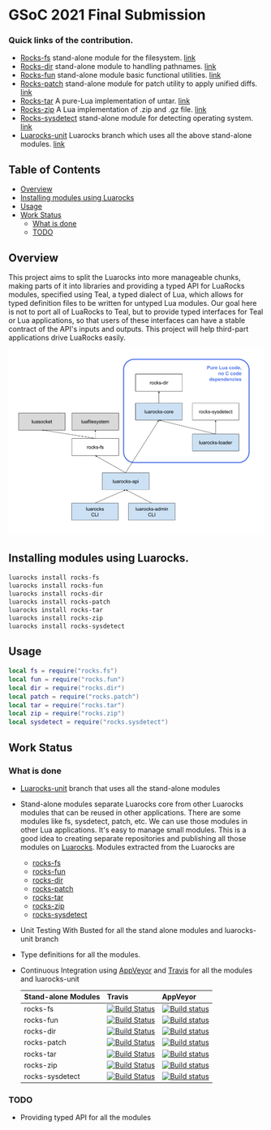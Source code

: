 # GSoC 2021 Final Submission
### Quick links of the contribution.

* [Rocks-fs](https://github.com/Deepak123bharat/rocks-fs) stand-alone module for the filesystem. [link](https://github.com/Deepak123bharat/rocks-fs/commits/master)
* [Rocks-dir](https://github.com/Deepak123bharat/rocks-dir) stand-alone module to handling pathnames. [link](https://github.com/Deepak123bharat/rocks-dir/commits/master)
* [Rocks-fun](https://github.com/Deepak123bharat/rocks-fun) stand-alone module basic functional utilities. [link](https://github.com/Deepak123bharat/rocks-fun/commits/master)
* [Rocks-patch](https://github.com/Deepak123bharat/rocks-patch) stand-alone module for patch utility to apply unified diffs. [link](https://github.com/Deepak123bharat/rocks-patch/commits/master)
* [Rocks-tar](https://github.com/Deepak123bharat/rocks-tar) A pure-Lua implementation of untar. [link](https://github.com/Deepak123bharat/rocks-tar/commits/master)
* [Rocks-zip](https://github.com/Deepak123bharat/rocks-zip) A Lua implementation of .zip and .gz file. [link](https://github.com/Deepak123bharat/rocks-zip/commits/master)
* [Rocks-sysdetect](https://github.com/Deepak123bharat/rocks-sysdetect) stand-alone module for detecting operating system. [link](https://github.com/Deepak123bharat/rocks-sysdetect/commits/master)
* [Luarocks-unit](https://github.com/Deepak123bharat/luarocks/tree/luarocks-unit) Luarocks branch which uses all the above stand-alone modules. [link](https://github.com/Deepak123bharat/luarocks/commits/luarocks-unit)

## Table of Contents

* [Overview](#Overview)
* [Installing modules using Luarocks](#installing-modules-using-luarocks)
* [Usage](#Usage)
* [Work Status](#work-status)
    * [What is done](#what-is-done)
    * [TODO](#todo)
    
## Overview

This project aims to split the Luarocks into more manageable chunks, making parts of it into libraries and providing a typed API for LuaRocks modules, specified using Teal, a typed dialect of Lua, which allows for typed definition files to be written for untyped Lua modules. Our goal here is not to port all of LuaRocks to Teal, but to provide typed interfaces for Teal or Lua applications, so that users of these interfaces can have a stable contract of the API's inputs and outputs. This project will help third-part applications drive LuaRocks easily.

<img border="0" src="https://github.com/Deepak123bharat/lablua-submission/blob/main/pic1.png">

 ## Installing modules using Luarocks. 
 
 ```
 luarocks install rocks-fs
 luarocks install rocks-fun
 luarocks install rocks-dir
 luarocks install rocks-patch
 luarocks install rocks-tar
 luarocks install rocks-zip
 luarocks install rocks-sysdetect
 ```
 
 ## Usage
 
 ```lua
 local fs = require("rocks.fs")
 local fun = require("rocks.fun")
 local dir = require("rocks.dir")
 local patch = require("rocks.patch")
 local tar = require("rocks.tar")
 local zip = require("rocks.zip")
 local sysdetect = require("rocks.sysdetect")
 ```
 
## Work Status

### What is done
 
 * [Luarocks-unit](https://github.com/Deepak123bharat/luarocks/tree/luarocks-unit) branch that uses all the stand-alone modules
 * Stand-alone modules separate Luarocks core from other Luarocks modules that can be reused in other applications. There are some modules like fs, sysdetect, patch, etc. We can use those modules in other Lua applications. It's easy to manage small modules. This is a good idea to creating separate repositories and publishing all those modules on [Luarocks](https://luarocks.org/). Modules extracted from the Luarocks are
    * [rocks-fs](https://github.com/Deepak123bharat/rocks-fs)
    * [rocks-fun](https://github.com/Deepak123bharat/rocks-fun)
    * [rocks-dir](https://github.com/Deepak123bharat/rocks-dir)
    * [rocks-patch](https://github.com/Deepak123bharat/rocks-patch)
    * [rocks-tar](https://github.com/Deepak123bharat/rocks-tar)
    * [rocks-zip](https://github.com/Deepak123bharat/rocks-zip)
    * [rocks-sysdetect](https://github.com/Deepak123bharat/rocks-sysdetect)
 * Unit Testing With Busted for all the stand alone modules and luarocks-unit branch
 * Type definitions for all the modules.
 * Continuous Integration using [AppVeyor](https://www.appveyor.com/) and [Travis](https://travis-ci.com/) for all the modules and luarocks-unit 

      Stand-alone Modules | Travis | AppVeyor
      --- | --- | --- 
      rocks-fs | [![Build Status](https://travis-ci.com/Deepak123bharat/rocks-fs.svg?branch=master)](https://travis-ci.com/github/Deepak123bharat/rocks-fs) | [![Build status](https://ci.appveyor.com/api/projects/status/lc19rwfe8g4n0rri/branch/master?svg=true)](https://ci.appveyor.com/project/Deepak123bharat/rocks-fs/branch/master)
      rocks-fun | [![Build Status](https://travis-ci.com/Deepak123bharat/rocks-fun.svg?branch=master)](https://travis-ci.com/github/Deepak123bharat/rocks-fun) | [![Build status](https://ci.appveyor.com/api/projects/status/ecab3c0orikoj9xr/branch/master?svg=true)](https://ci.appveyor.com/project/Deepak123bharat/rocks-fun/branch/master)
      rocks-dir | [![Build Status](https://travis-ci.com/Deepak123bharat/rocks-dir.svg?branch=master)](https://travis-ci.com/github/Deepak123bharat/rocks-dir) | [![Build status](https://ci.appveyor.com/api/projects/status/wsfxtp5x6k4a5e22/branch/master?svg=true)](https://ci.appveyor.com/project/Deepak123bharat/rocks-dir/branch/master)
      rocks-patch | [![Build Status](https://travis-ci.com/Deepak123bharat/rocks-patch.svg?branch=master)](https://travis-ci.com/github/Deepak123bharat/rocks-patch) | [![Build status](https://ci.appveyor.com/api/projects/status/mk3tddiub5vltlb1/branch/master?svg=true)](https://ci.appveyor.com/project/Deepak123bharat/rocks-patch/branch/master)
      rocks-tar | [![Build Status](https://travis-ci.com/Deepak123bharat/rocks-tar.svg?branch=master)](https://travis-ci.com/github/Deepak123bharat/rocks-tar) | [![Build status](https://ci.appveyor.com/api/projects/status/csaklrit7kg06kvw/branch/master?svg=true)](https://ci.appveyor.com/project/Deepak123bharat/rocks-tar/branch/master)
      rocks-zip | [![Build Status](https://travis-ci.com/Deepak123bharat/rocks-zip.svg?branch=master)](https://travis-ci.com/github/Deepak123bharat/rocks-zip) | [![Build status](https://ci.appveyor.com/api/projects/status/tqs3mohxqgv6xspg/branch/master?svg=true)](https://ci.appveyor.com/project/Deepak123bharat/rocks-zip/branch/master)
      rocks-sysdetect | [![Build Status](https://travis-ci.com/Deepak123bharat/rocks-sysdetect.svg?branch=master)](https://travis-ci.com/github/Deepak123bharat/rocks-sysdetect) | [![Build status](https://ci.appveyor.com/api/projects/status/67phoc7a7rtsh73b/branch/master?svg=true)](https://ci.appveyor.com/project/Deepak123bharat/rocks-sysdetect/branch/master)
### TODO
 
 * Providing typed API for all the modules

